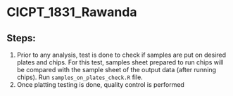 # CICPT_1831_Rawanda
## Steps:
1. Prior to any analysis, test is done to check if samples are put on desired plates and chips. For this test, samples sheet prepared to run chips will be compared with the sample sheet of the output data (after running chips). 
Run `samples_on_plates_check.R` file. 
2. Once platting testing is done, quality control is performed
